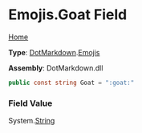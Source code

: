 # Emojis\.Goat Field

[Home](../../../README.md)

**Type**: [DotMarkdown](../../README.md)\.[Emojis](../README.md)

**Assembly**: DotMarkdown\.dll

```csharp
public const string Goat = ":goat:"
```

### Field Value

System\.[String](https://docs.microsoft.com/en-us/dotnet/api/system.string)